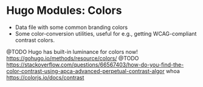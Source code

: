 # Hugo Modules: Colors
- Data file with some common branding colors
- Some color-conversion utilities, useful for e.g., getting WCAG-compliant contrast colors.

@TODO Hugo has built-in luminance for colors now! https://gohugo.io/methods/resource/colors/
@TODO https://stackoverflow.com/questions/66567403/how-do-you-find-the-color-contrast-using-apca-advanced-perpetual-contrast-algor whoa
https://colorjs.io/docs/contrast

